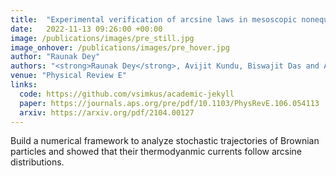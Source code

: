 ```yaml
---
title:  "Experimental verification of arcsine laws in mesoscopic nonequilibrium systems"
date:   2022-11-13 09:26:00 +00:00
image: /publications/images/pre_still.jpg
image_onhover: /publications/images/pre_hover.jpg
author: "Raunak Dey"
authors: "<strong>Raunak Dey</strong>, Avijit Kundu, Biswajit Das and Ayan Banerjee."
venue: "Physical Review E"
links:
  code: https://github.com/vsimkus/academic-jekyll
  paper: https://journals.aps.org/pre/pdf/10.1103/PhysRevE.106.054113
  arxiv: https://arxiv.org/pdf/2104.00127
---
```

Build a numerical framework to analyze stochastic trajectories of Brownian particles and showed that their thermodyanmic currents follow arcsine distributions.
